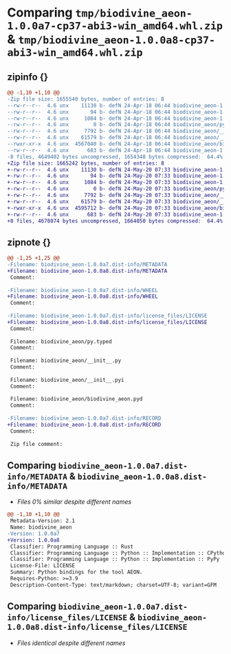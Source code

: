 # Comparing `tmp/biodivine_aeon-1.0.0a7-cp37-abi3-win_amd64.whl.zip` & `tmp/biodivine_aeon-1.0.0a8-cp37-abi3-win_amd64.whl.zip`

## zipinfo {}

```diff
@@ -1,10 +1,10 @@
-Zip file size: 1655540 bytes, number of entries: 8
--rw-r--r--  4.6 unx    11130 b- defN 24-Apr-18 06:44 biodivine_aeon-1.0.0a7.dist-info/METADATA
--rw-r--r--  4.6 unx       94 b- defN 24-Apr-18 06:44 biodivine_aeon-1.0.0a7.dist-info/WHEEL
--rw-r--r--  4.6 unx     1084 b- defN 24-Apr-18 06:44 biodivine_aeon-1.0.0a7.dist-info/license_files/LICENSE
--rw-r--r--  4.6 unx        0 b- defN 24-Apr-18 06:44 biodivine_aeon/py.typed
--rw-r--r--  4.6 unx     7792 b- defN 24-Apr-18 06:44 biodivine_aeon/__init__.py
--rw-r--r--  4.6 unx    61579 b- defN 24-Apr-18 06:44 biodivine_aeon/__init__.pyi
--rwxr-xr-x  4.6 unx  4567040 b- defN 24-Apr-18 06:44 biodivine_aeon/biodivine_aeon.pyd
--rw-r--r--  4.6 unx      683 b- defN 24-Apr-18 06:44 biodivine_aeon-1.0.0a7.dist-info/RECORD
-8 files, 4649402 bytes uncompressed, 1654348 bytes compressed:  64.4%
+Zip file size: 1665242 bytes, number of entries: 8
+-rw-r--r--  4.6 unx    11130 b- defN 24-May-20 07:33 biodivine_aeon-1.0.0a8.dist-info/METADATA
+-rw-r--r--  4.6 unx       94 b- defN 24-May-20 07:33 biodivine_aeon-1.0.0a8.dist-info/WHEEL
+-rw-r--r--  4.6 unx     1084 b- defN 24-May-20 07:33 biodivine_aeon-1.0.0a8.dist-info/license_files/LICENSE
+-rw-r--r--  4.6 unx        0 b- defN 24-May-20 07:33 biodivine_aeon/py.typed
+-rw-r--r--  4.6 unx     7792 b- defN 24-May-20 07:33 biodivine_aeon/__init__.py
+-rw-r--r--  4.6 unx    61579 b- defN 24-May-20 07:33 biodivine_aeon/__init__.pyi
+-rwxr-xr-x  4.6 unx  4595712 b- defN 24-May-20 07:33 biodivine_aeon/biodivine_aeon.pyd
+-rw-r--r--  4.6 unx      683 b- defN 24-May-20 07:33 biodivine_aeon-1.0.0a8.dist-info/RECORD
+8 files, 4678074 bytes uncompressed, 1664050 bytes compressed:  64.4%
```

## zipnote {}

```diff
@@ -1,25 +1,25 @@
-Filename: biodivine_aeon-1.0.0a7.dist-info/METADATA
+Filename: biodivine_aeon-1.0.0a8.dist-info/METADATA
 Comment: 
 
-Filename: biodivine_aeon-1.0.0a7.dist-info/WHEEL
+Filename: biodivine_aeon-1.0.0a8.dist-info/WHEEL
 Comment: 
 
-Filename: biodivine_aeon-1.0.0a7.dist-info/license_files/LICENSE
+Filename: biodivine_aeon-1.0.0a8.dist-info/license_files/LICENSE
 Comment: 
 
 Filename: biodivine_aeon/py.typed
 Comment: 
 
 Filename: biodivine_aeon/__init__.py
 Comment: 
 
 Filename: biodivine_aeon/__init__.pyi
 Comment: 
 
 Filename: biodivine_aeon/biodivine_aeon.pyd
 Comment: 
 
-Filename: biodivine_aeon-1.0.0a7.dist-info/RECORD
+Filename: biodivine_aeon-1.0.0a8.dist-info/RECORD
 Comment: 
 
 Zip file comment:
```

## Comparing `biodivine_aeon-1.0.0a7.dist-info/METADATA` & `biodivine_aeon-1.0.0a8.dist-info/METADATA`

 * *Files 0% similar despite different names*

```diff
@@ -1,10 +1,10 @@
 Metadata-Version: 2.1
 Name: biodivine_aeon
-Version: 1.0.0a7
+Version: 1.0.0a8
 Classifier: Programming Language :: Rust
 Classifier: Programming Language :: Python :: Implementation :: CPython
 Classifier: Programming Language :: Python :: Implementation :: PyPy
 License-File: LICENSE
 Summary: Python bindings for the tool AEON.
 Requires-Python: >=3.9
 Description-Content-Type: text/markdown; charset=UTF-8; variant=GFM
```

## Comparing `biodivine_aeon-1.0.0a7.dist-info/license_files/LICENSE` & `biodivine_aeon-1.0.0a8.dist-info/license_files/LICENSE`

 * *Files identical despite different names*

